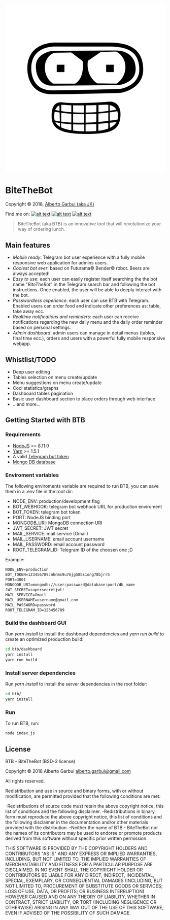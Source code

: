 <p align="center"><img src="logo.png" align="center" /></p>

# BiteTheBot
Copyright © 2018, [Alberto Garbui (aka JK)](mailto:alberto.garbui@gmail.com)

Find me on:
[![alt text][1.1]][1]
[![alt text][2.1]][2]
[![alt text][6.1]][6]

[1.1]: http://i.imgur.com/tXSoThF.png (twitter)
[2.1]: http://i.imgur.com/P3YfQoD.png (facebook)
[6.1]: http://i.imgur.com/0o48UoR.png (github)

[1]: https://twitter.com/albertoajk
[2]: https://www.facebook.com/ajk.alberto
[6]: https://github.com/the-AjK

> BiteTheBot (aka BTB) is an innovative tool that will revolutionize your way of ordering lunch.

## Main features

* *Mobile ready*: Telegram bot user experience with a fully mobile responsive web application for admins users.
* *Coolest bot ever*: based on Futurama© Bender© robot. Beers are always accepted!
* *Easy to use*: each user can easily register itself searching the the bot name "*BiteTheBot*" in the Telegram search bar and following the bot instructions. Once enabled, the user will be able to deeply interact with the bot.
* *Passwordless experience*: each user can use BTB with Telegram. Enabled users can order food and indicate other preferences as: table, take away ecc.
* *Realtime notifications and reminders*: each user can receive notifications regarding the new daily menu and the daily order reminder based on personal settings.
* *Admin dashboard*: admin users can manage in detail menus (tables, final time ecc.), orders and users with a powerful fully mobile responsive webapp.

## Whistlist/TODO

* Deep user editing
* Tables selection on menu create/update
* Menu suggestions on menu create/update
* Cool statistics/graphs
* Dashboard tables pagination
* Basic user dashboard section to place orders through web interface
* ...and more...

## Getting Started with BTB

### Requirements

* [NodeJS](https://nodejs.org) >= 8.11.0
* [Yarn](https://yarnpkg.com) >= 1.5.1
* A valid [Telegram bot token](https://telegram.org/blog/bot-revolution)
* [Mongo DB database](https://www.mongodb.com)

### Enviroment variables

The following enviroments variable are required to run BTB, you can save them in a .env file in the root dir:

* NODE_ENV: production/development flag
* BOT_WEBHOOK: telegram bot webhook URL for production enviroment
* BOT_TOKEN: telegram bot token
* PORT: NodeJS binding port
* MONGODB_URI: MongoDB connection URI
* JWT_SECRET: JWT secret
* MAIL_SERVICE: mail service (Gmail)
* MAIL_USERNAME: email account username
* MAIL_PASSWORD: email account password
* ROOT_TELEGRAM_ID: Telegram ID of the choosen one ;D 

Example:

``` env
NODE_ENV=production
BOT_TOKEN=123456789:nhnms9u7mjg58bs1ong78bjrr5
PORT=3001
MONGODB_URI=mongodb://user:password@database:port/db_name
JWT_SECRET=supersecretjwt!
MAIL_SERVICE=Gmail
MAIL_USERNAME=username@gmail.com
MAIL_PASSWORD=password
ROOT_TELEGRAM_ID=123456789
```

### Build the dashboard GUI

Run *yarn install* to install the dashboard dependencies and *yarn run build* to create an optimized production build:

``` bash
cd btb/dashboard
yarn install
yarn run build
```

### Install server dependencies

Run *yarn install* to install the server dependencies in the root folder:

``` bash
cd btb/
yarn install
```

### Run

To run BTB, run:

``` bash
node index.js
```

## License

BTB - BiteTheBot
(BSD-3 license)

Copyright © 2018 Alberto Garbui <alberto.garbui@gmail.com>

All rights reserved.

Redistribution and use in source and binary forms, with or without modification, 
are permitted provided that the following conditions are met:

-Redistributions of source code must retain the above copyright notice, this list of conditions and the following disclaimer.
-Redistributions in binary form must reproduce the above copyright notice, this list of conditions and the following disclaimer in the documentation and/or other materials provided with the distribution.
-Neither the name of BTB - BiteTheBot nor the names of its contributors may be used to endorse or promote products derived from this software without specific prior written permission.

THIS SOFTWARE IS PROVIDED BY THE COPYRIGHT HOLDERS AND CONTRIBUTORS "AS IS" AND ANY EXPRESS OR IMPLIED WARRANTIES, INCLUDING, BUT NOT LIMITED TO, THE IMPLIED WARRANTIES OF MERCHANTABILITY AND FITNESS FOR A PARTICULAR PURPOSE ARE DISCLAIMED. IN NO EVENT SHALL THE COPYRIGHT HOLDER OR CONTRIBUTORS BE LIABLE FOR ANY DIRECT, INDIRECT, INCIDENTAL, SPECIAL, EXEMPLARY, OR CONSEQUENTIAL DAMAGES (INCLUDING, BUT NOT LIMITED TO, PROCUREMENT OF SUBSTITUTE GOODS OR SERVICES; LOSS OF USE, DATA, OR PROFITS; OR BUSINESS INTERRUPTION) HOWEVER CAUSED AND ON ANY THEORY OF LIABILITY, WHETHER IN CONTRACT, STRICT LIABILITY, OR TORT (INCLUDING NEGLIGENCE OR OTHERWISE) ARISING IN ANY WAY OUT OF THE USE OF THIS SOFTWARE, EVEN IF ADVISED OF THE POSSIBILITY OF SUCH DAMAGE.
